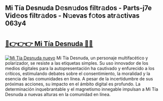 ## Mi Tía Desnuda D𝚎sn𝚞dos filtr𝚊dos - Parts-j7e Vid𝚎os filtr𝚊dos - N𝚞evas f𝚘tos atr𝚊ctivas 063y4

# <h2><a href="http://mb3pezw.tromn.icu/?c=Mi+T%c3%ada+Desnuda">🔗👉👉👉 Mi Tía Desnuda 🔗🔗</a></h2>

[![Mi Tía Desnuda nuevo](https://i.imgur.com/pEAQMta.gif)](http://mb3pezw.tromn.icu/?c=Mi+T%c3%ada+Desnuda)
Mi Tía Desnuda, un personaje multifacético y polarizador, se resiste a las etiquetas simples. Su uso innovador de los medios digitales para la autopresentación ha cautivado y enfurecido a los críticos, estimulando debates sobre el consentimiento, la moralidad y la esencia de las comunidades en línea. A pesar de la incertidumbre de sus próximas acciones, su impacto en el ámbito digital es profundo. La determinación inquebrantable y el magnetismo innegable impulsan a Mi Tía Desnuda a nuevas alturas en la comunidad en línea.
